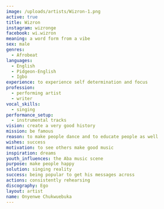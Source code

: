 ```yaml
---
image: /uploads/artists/Wizron-1.png
active: true
title: Wizron
instagram: wizronge
facebook: wi.wizron
meaning: a word form from a vibe
sex: male
genres:
  - Afrobeat
languages:
  - English
  - Pidgeon-English
  - Igbo
experience: to experience self determination and focus
profession:
  - performing artist
  - writer
vocal_skills:
  - singing
performance_setup:
  - instrumental tracks
vision: create a very good history
mission: be famous
reason: to make people dance and to educate people as well
wishes: success
motivation: to see others make good music
inspiration: dreams
youth_influences: the Aba music scene
purpose: make people happy
solution: singing reality
success: being popular to get his messages across
actions: consistently rehearsing
discography: Ego
layout: artist
name: Onyenwe Chukwuebuka
---
```

